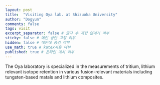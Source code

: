 ```yaml
---
layout: post
title:  "Visiting Oya lab. at Shizuoka University"
author: "Dogyun"
comments: false
tags: visit
excerpt_separator: false # 글자 수 제한 없애기 여부
sticky: false # 메인 상단 고정 여부
hidden: false # 메인에 숨김 여부
use_math: true # katex사용 여부
published: true # 온라인 게시 여부
---
```

<!-- 줄바꿈: 문장 뒤에 스페이스 두번 -->
<!-- 문단 바꿈: 엔터 두번 -->
The Oya laboratory is specialized in the measurements of tritium, lithium relevant isotope retention in various fusion-relevant materials including tungsten-based matals and lithium composites.